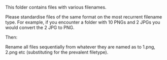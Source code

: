 This folder contains files with various filenames.

Please standardise files of the same format on the most recurrent filename type. For example, if you encounter a folder with 10 PNGs and 2 JPGs you would convert the 2 JPG to PNG.

Then:

Rename all files sequentially from whatever they are named as to 1.png, 2.png etc (substituting for the prevalent filetype).
